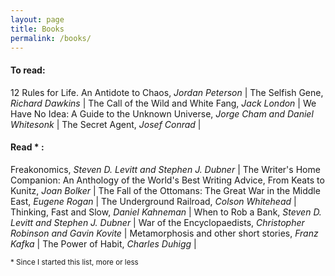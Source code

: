 ```yaml
---
layout: page
title: Books
permalink: /books/
---
```

#### To read: 
12 Rules for Life. An Antidote to Chaos, _Jordan Peterson_ | The Selfish Gene,
_Richard Dawkins_ | The Call of the Wild and White Fang, _Jack London_ | We
Have No Idea: A Guide to the Unknown Universe, _Jorge Cham and Daniel
Whitesonk_ | The Secret Agent, _Josef Conrad_ |

#### Read * : 
Freakonomics, _Steven D. Levitt and Stephen J. Dubner_ | The Writer's Home
Companion: An Anthology of the World's Best Writing Advice, From Keats to
Kunitz, _Joan Bolker_ | The Fall of the Ottomans: The Great War in the Middle
East, _Eugene Rogan_ | The Underground Railroad, _Colson Whitehead_ | Thinking,
Fast and Slow, _Daniel Kahneman_ | When to Rob a Bank, _Steven D. Levitt and
Stephen J. Dubner_ | War of the Encyclopaedists, _Christopher Robinson and
Gavin Kovite_ | Metamorphosis and other short stories, _Franz Kafka_ | The
Power of Habit, _Charles Duhigg_ |
 
<sub> * Since I started this list, more or less </sub> 
